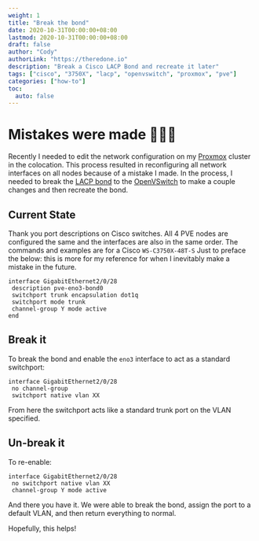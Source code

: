 ```yaml
---
weight: 1
title: "Break the bond"
date: 2020-10-31T00:00:00+08:00
lastmod: 2020-10-31T00:00:00+08:00
draft: false
author: "Cody"
authorLink: "https://theredone.io"
description: "Break a Cisco LACP Bond and recreate it later"
tags: ["cisco", "3750X", "lacp", "openvswitch", "proxmox", "pve"]
categories: ["how-to"]
toc:
  auto: false
---
```


# Mistakes were made 🤦🏻‍♂️

Recently I needed to edit the network configuration on my [Proxmox][1] cluster in the colocation. This process resulted in reconfiguring all network interfaces on all nodes because of a mistake I made. In the process, I needed to break the [LACP bond][2] to the [OpenVSwitch][3] to make a couple changes and then recreate the bond.

## Current State

Thank you port descriptions on Cisco switches. All 4 PVE nodes are configured the same and the interfaces are also in the same order. The commands and examples are for a Cisco `WS-C3750X-48T-S` Just to preface the below: this is more for my reference for when I inevitably make a mistake in the future. 

```console
interface GigabitEthernet2/0/28
 description pve-eno3-bond0
 switchport trunk encapsulation dot1q
 switchport mode trunk
 channel-group Y mode active
end
```

## Break it

To break the bond and enable the `eno3` interface to act as a standard switchport:

```console
interface GigabitEthernet2/0/28
 no channel-group
 switchport native vlan XX
```

From here the switchport acts like a standard trunk port on the VLAN specified.

## Un-break it

To re-enable:

```console
interface GigabitEthernet2/0/28
 no switchport native vlan XX
 channel-group Y mode active
```

And there you have it. We were able to break the bond, assign the port to a default VLAN, and then return everything to normal. 

Hopefully, this helps!

<!-- External Links -->
[1]: https://proxmox.com/en/proxmox-ve
[2]: https://en.wikipedia.org/wiki/Link_aggregation
[3]: https://pve.proxmox.com/wiki/Open_vSwitch
